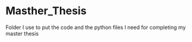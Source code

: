 # Masther_Thesis
 Folder I use to put the code and the python files I need for completing my master thesis
